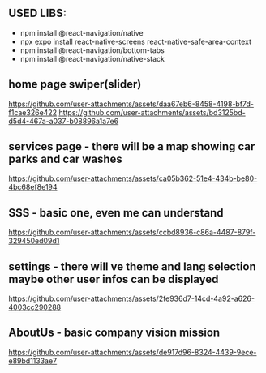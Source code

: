 ## USED LIBS:

- npm install @react-navigation/native
- npx expo install react-native-screens react-native-safe-area-context
- npm install @react-navigation/bottom-tabs
- npm install @react-navigation/native-stack

## home page swiper(slider)
https://github.com/user-attachments/assets/daa67eb6-8458-4198-bf7d-f1cae326e422
https://github.com/user-attachments/assets/bd3125bd-d5d4-467a-a037-b08896a1a7e6

## services page - there will be a map showing car parks and car washes
https://github.com/user-attachments/assets/ca05b362-51e4-434b-be80-4bc68ef8e194

## SSS - basic one, even me can understand 
https://github.com/user-attachments/assets/ccbd8936-c86a-4487-879f-329450ed09d1

## settings - there will ve theme and lang selection maybe other user infos can be displayed
https://github.com/user-attachments/assets/2fe936d7-14cd-4a92-a626-4003cc290288

## AboutUs - basic company vision mission
https://github.com/user-attachments/assets/de917d96-8324-4439-9ece-e89bd1133ae7
